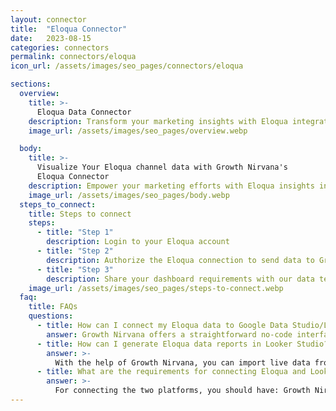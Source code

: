 ```yaml
---
layout: connector
title:  "Eloqua Connector"
date:   2023-08-15
categories: connectors
permalink: connectors/eloqua
icon_url: /assets/images/seo_pages/connectors/eloqua

sections:
  overview:
    title: >-
      Eloqua Data Connector
    description: Transform your marketing insights with Eloqua integration. Seamlessly merge marketing automation data from Eloqua with Looker Studio's analytical capabilities, unlocking insights that power marketing strategies, customer engagement, and campaign performance.
    image_url: /assets/images/seo_pages/overview.webp

  body:
    title: >-
      Visualize Your Eloqua channel data with Growth Nirvana's
      Eloqua Connector
    description: Empower your marketing efforts with Eloqua insights integrated into Looker Studio's analytics environment.
    image_url: /assets/images/seo_pages/body.webp
  steps_to_connect:
    title: Steps to connect
    steps:
      - title: "Step 1"
        description: Login to your Eloqua account
      - title: "Step 2"
        description: Authorize the Eloqua connection to send data to Growth Nirvana
      - title: "Step 3"
        description: Share your dashboard requirements with our data team. We will build the report for you.
    image_url: /assets/images/seo_pages/steps-to-connect.webp
  faq:
    title: FAQs
    questions:
      - title: How can I connect my Eloqua data to Google Data Studio/Looker Studio?
        answer: Growth Nirvana offers a straightforward no-code interface to connect to Eloqua data sources.
      - title: How can I generate Eloqua data reports in Looker Studio?
        answer: >-
          With the help of Growth Nirvana, you can import live data from Eloqua into Looker Studio. These data can be viewed in charts, tables, and dashboards to generate branded reports that can be shared instantly.
      - title: What are the requirements for connecting Eloqua and Looker Studio?
        answer: >-
          For connecting the two platforms, you should have: Growth Nirvana Account and Eloqua Ads Account
---
```

